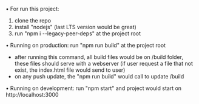 • For run this project:
1. clone the repo
2. install "nodejs" (last LTS version would be great)
3. run "npm i --legacy-peer-deps" at the project root

• Running on production:
run "npm run build" at the project root
- after running this command, all build files would be on /build folder, these files should serve with a webserver (if user request a file that not exist, the index.html file would send to user)
- on any push update, the "npm run build" would call to update /build

• Running on development:
run "npm start" and project would start on http://localhost:3000